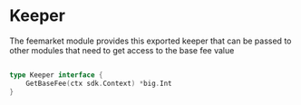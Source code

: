 <!--
order: 5
-->

# Keeper

The feemarket module provides this exported keeper that can be passed to other modules that need to get access to the base fee value

```go

type Keeper interface {
    GetBaseFee(ctx sdk.Context) *big.Int
}

```